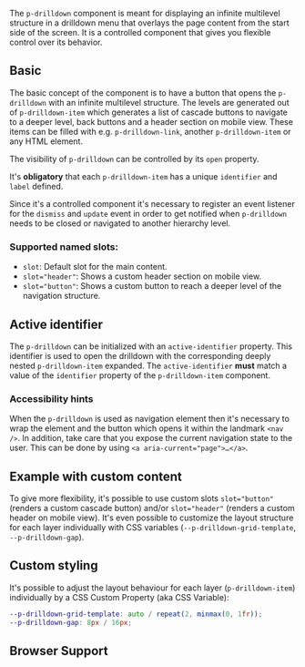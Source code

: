 <ComponentHeading name="Drilldown"></ComponentHeading>

The `p-drilldown` component is meant for displaying an infinite multilevel structure in a drilldown menu that overlays
the page content from the start side of the screen. It is a controlled component that gives you flexible control over
its behavior.

<TableOfContents></TableOfContents>

## Basic

The basic concept of the component is to have a button that opens the `p-drilldown` with an infinite multilevel
structure. The levels are generated out of `p-drilldown-item` which generates a list of cascade buttons to navigate to a
deeper level, back buttons and a header section on mobile view. These items can be filled with e.g. `p-drilldown-link`,
another `p-drilldown-item` or any HTML element.

The visibility of `p-drilldown` can be controlled by its `open` property.

It's **obligatory** that each `p-drilldown-item` has a unique `identifier` and `label` defined.

Since it's a controlled component it's necessary to register an event listener for the `dismiss` and `update` event in
order to get notified when `p-drilldown` needs to be closed or navigated to another hierarchy level.

### Supported named slots:

- `slot`: Default slot for the main content.
- `slot="header"`: Shows a custom header section on mobile view.
- `slot="button"`: Shows a custom button to reach a deeper level of the navigation structure.

<Playground :frameworkMarkup="codeExample" :markup="codeExample['vanilla-js']" :config="config"></Playground>

## Active identifier

The `p-drilldown` can be initialized with an `active-identifier` property. This identifier is used to open the drilldown
with the corresponding deeply nested `p-drilldown-item` expanded. The `active-identifier` **must** match a value of the
`identifier` property of the `p-drilldown-item` component.

<Playground :frameworkMarkup="codeExampleActiveIdentifier" :markup="codeExampleActiveIdentifier['vanilla-js']" :config="config"></Playground>

### <A11yIcon></A11yIcon> Accessibility hints

When the `p-drilldown` is used as navigation element then it's necessary to wrap the element and the button which opens
it within the landmark `<nav />`. In addition, take care that you expose the current navigation state to the user. This
can be done by using `<a aria-current="page">…</a>`.

## Example with custom content

To give more flexibility, it's possible to use custom slots `slot="button"` (renders a custom cascade button) and/or
`slot="header"` (renders a custom header on mobile view). It's even possible to customize the layout structure for each
layer individually with CSS variables (`--p-drilldown-grid-template`, `--p-drilldown-gap`).

<Playground :frameworkMarkup="codeExampleCustomContent" :markup="codeExampleCustomContent['vanilla-js']" :config="config"></Playground>

## Custom styling

It's possible to adjust the layout behaviour for each layer (`p-drilldown-item`) individually by a CSS Custom Property
(aka CSS Variable):

```scss
--p-drilldown-grid-template: auto / repeat(2, minmax(0, 1fr));
--p-drilldown-gap: 8px / 16px;
```

## Browser Support

<BrowserSupport
  chrome="120"
  edge="120"
  safari="17.4"
  firefox="129"
  chromeForAndroid="120"
  safariForiOS="17.4" />

<script lang="ts">
import Vue from 'vue';
import Component from 'vue-class-component'; 
import { getDrilldownCodeSamples } from "@porsche-design-system/shared"; 

@Component()
export default class Code extends Vue {
  config = { themeable: true };
  drilldowns = [];
  codeExample = getDrilldownCodeSamples('default');
  codeExampleActiveIdentifier = getDrilldownCodeSamples('example-active-identifier'); 
  codeExampleCustomContent = getDrilldownCodeSamples('example-custom-content');
  
  mounted() {
    this.registerEvents();
  }

  updated() {
    /* event handling is registered again on every update since markup is changing and references are lost */
    this.registerEvents();
  }

  registerEvents() {
    this.drilldowns = document.querySelectorAll('.playground .demo p-drilldown');
    
    const buttonsOpen = document.querySelectorAll('.playground .demo > nav > p-button');
    buttonsOpen.forEach((btn, index) => btn.addEventListener('click', () => this.openDrilldown(index)));
    
    this.drilldowns.forEach((drilldown, index) => {
      drilldown.addEventListener('dismiss', () => this.closeDrilldown(index));
      drilldown.addEventListener('update', (e) => {
        drilldown.activeIdentifier = e.detail.activeIdentifier;
      });
    });
  }
    
  openDrilldown(index: number): void {
    this.drilldowns[index].open = true;
  }

  closeDrilldown(index: number): void {
    this.drilldowns[index].open = false;
  }
}
</script>
